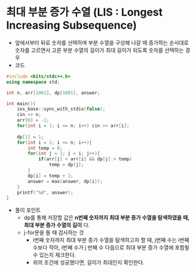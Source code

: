 # 최대 부분 증가 수열 (LIS : Longest Increasing Subsequence)
* 앞에서부터 뒤로 숫자를 선택하며 부분 수열을 구성해 나갈 때 증가하는 순서대로 숫자를 고르면서 고른 부분 수열의 길이가 최대 길이가 되도록 숫자를 선택하는 경우
* 코드
```cpp
#include <bits/stdc++.h>
using namespace std;

int n, arr[1001], dp[1001], answer;

int main(){
	ios_base::sync_with_stdio(false);
	cin >> n;
	arr[0] = -1;
	for(int i = 1; i <= n; i++) cin >> arr[i];
	
	dp[1] = 1;
	for(int i = 2; i <= n; i++){
		int temp = 0;
		for(int j = 1; j < i; j++){
			if(arr[j] < arr[i] && dp[j] > temp)
				temp = dp[j];
		}
		dp[i] = temp + 1;
		answer = max(answer, dp[i]);
	}
	printf("%d", answer);
}
```
* 풀이 포인트
	* dp를 통해 저장할 값은 __n번째 숫자까지 최대 부분 증가 수열을 탐색하였을 때, 최대 부분 증가 수열의 길이__ 다.
	* j-for문을 돌 때 검사하는 것
		* i번째 숫자까지 최대 부분 증가 수열을 탐색하고자 할 때, j번째 수는 i번째 수보다 작아, i번째 수가 j 번째 수 다음으로 최대 부분 증가 수열에 포함될 수 있는지 체크한다.
		* 위의 조건에 성공했다면, 길이가 최대인지 확인한다.
